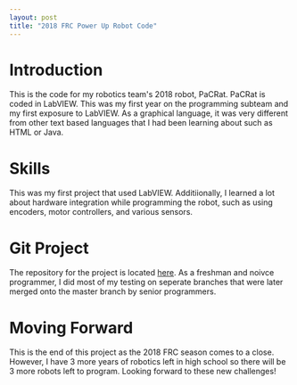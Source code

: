 ```yaml
---
layout: post
title: "2018 FRC Power Up Robot Code"
---
```


# Introduction

This is the code for my robotics team's 2018 robot, PaCRat. PaCRat is coded in LabVIEW. This was my first year on the programming subteam and my first exposure to LabVIEW. As a graphical language, it was very different from other text based languages that I had been learning about such as HTML or Java.

# Skills

This was my first project that used LabVIEW. Additiionally, I learned a lot about hardware integration while programming the robot, such as using encoders, motor controllers, and various sensors.

# Git Project

The repository for the project is located [here][gh-repo]. As a freshman and noivce programmer, I did most of my testing on seperate branches that were later merged onto the master branch by senior programmers.

# Moving Forward

This is the end of this project as the 2018 FRC season comes to a close. However, I have 3 more years of robotics left in high school so there will be 3 more robots left to program. Looking forward to these new challenges!

[gh-repo]: https://github.com/Team624/2018Robot
